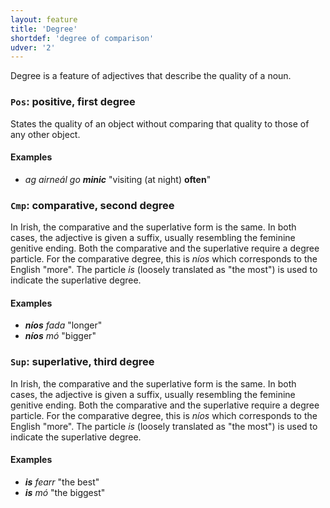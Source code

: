 ```yaml
---
layout: feature
title: 'Degree'
shortdef: 'degree of comparison'
udver: '2'
---
```


Degree is a feature of adjectives that describe the quality of a noun.

### <a name="Pos">`Pos`</a>: positive, first degree

States the quality of an object without comparing that quality to those of any other object.

#### Examples

* _ag airneál go <b>minic</b>_ "visiting (at night) <b>often</b>"


### <a name="Cmp">`Cmp`</a>: comparative, second degree

In Irish, the comparative and the superlative form is the same. In both cases, the adjective is given a suffix, usually resembling the feminine genitive ending. Both the comparative and the superlative require a degree particle. For the comparative degree, this is _níos_ which corresponds to the English "more". The particle _is_ (loosely translated as "the most") is used to indicate the superlative degree.

#### Examples

* _<b>níos</b> fada_ "longer"
* _<b>níos</b> mó_ "bigger"

### <a name="Sup">`Sup`</a>: superlative, third degree

In Irish, the comparative and the superlative form is the same. In both cases, the adjective is given a suffix, usually resembling the feminine genitive ending. Both the comparative and the superlative require a degree particle. For the comparative degree, this is _níos_ which corresponds to the English "more". The particle _is_ (loosely translated as "the most") is used to indicate the superlative degree.

#### Examples

* _<b>is</b> fearr_ "the best"
* _<b>is</b> mó_ "the biggest"

<!-- Interlanguage links updated St lis 3 20:58:19 CET 2021 -->
